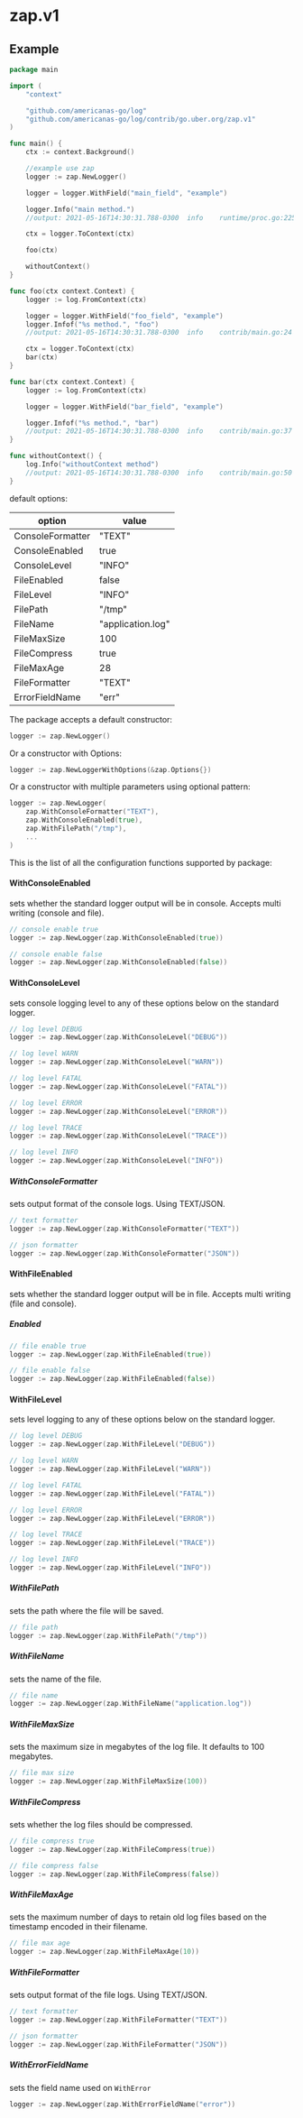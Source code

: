 zap.v1
=======

Example
--------

```go
package main

import (
	"context"

	"github.com/americanas-go/log"
	"github.com/americanas-go/log/contrib/go.uber.org/zap.v1"
)

func main() {
	ctx := context.Background()

	//example use zap
	logger := zap.NewLogger()

	logger = logger.WithField("main_field", "example")

	logger.Info("main method.")
	//output: 2021-05-16T14:30:31.788-0300	info	runtime/proc.go:225	main method.	{"main_field": "example"}

	ctx = logger.ToContext(ctx)

	foo(ctx)

	withoutContext()
}

func foo(ctx context.Context) {
	logger := log.FromContext(ctx)

	logger = logger.WithField("foo_field", "example")
	logger.Infof("%s method.", "foo")
	//output: 2021-05-16T14:30:31.788-0300	info	contrib/main.go:24	foo method.	{"main_field": "example", "foo_field": "example"}

	ctx = logger.ToContext(ctx)
	bar(ctx)
}

func bar(ctx context.Context) {
	logger := log.FromContext(ctx)

	logger = logger.WithField("bar_field", "example")

	logger.Infof("%s method.", "bar")
	//output: 2021-05-16T14:30:31.788-0300	info	contrib/main.go:37	bar method.	{"bar_field": "example", "main_field": "example", "foo_field": "example"}
}

func withoutContext() {
	log.Info("withoutContext method")
	//output: 2021-05-16T14:30:31.788-0300	info	contrib/main.go:50	withoutContext method
}
```

default options:

| option  | value  |
|---|---|
| ConsoleFormatter  | "TEXT" |
| ConsoleEnabled  | true |
| ConsoleLevel  | "INFO" |
| FileEnabled  | false |
| FileLevel  | "INFO" |
| FilePath  | "/tmp" |
| FileName  | "application.log" |
| FileMaxSize  | 100 |
| FileCompress  | true |
| FileMaxAge  | 28 |
| FileFormatter  | "TEXT" |
| ErrorFieldName | "err" |

The package accepts a default constructor:
```go
logger := zap.NewLogger()
```
Or a constructor with Options:
```go
logger := zap.NewLoggerWithOptions(&zap.Options{})
```
Or a constructor with multiple parameters using optional pattern:
```go
logger := zap.NewLogger(
	zap.WithConsoleFormatter("TEXT"),
	zap.WithConsoleEnabled(true),
	zap.WithFilePath("/tmp"),
	...
)
```

This is the list of all the configuration functions supported by package:

#### WithConsoleEnabled
sets whether the standard logger output will be in console. Accepts multi writing (console and file).
```go
// console enable true
logger := zap.NewLogger(zap.WithConsoleEnabled(true))

// console enable false
logger := zap.NewLogger(zap.WithConsoleEnabled(false))
```

#### WithConsoleLevel
sets console logging level to any of these options below on the standard logger.
```go
// log level DEBUG
logger := zap.NewLogger(zap.WithConsoleLevel("DEBUG"))

// log level WARN
logger := zap.NewLogger(zap.WithConsoleLevel("WARN"))

// log level FATAL
logger := zap.NewLogger(zap.WithConsoleLevel("FATAL"))

// log level ERROR
logger := zap.NewLogger(zap.WithConsoleLevel("ERROR"))

// log level TRACE
logger := zap.NewLogger(zap.WithConsoleLevel("TRACE"))

// log level INFO
logger := zap.NewLogger(zap.WithConsoleLevel("INFO"))
```

##### WithConsoleFormatter
sets output format of the console logs. Using TEXT/JSON.
```go
// text formatter
logger := zap.NewLogger(zap.WithConsoleFormatter("TEXT"))

// json formatter
logger := zap.NewLogger(zap.WithConsoleFormatter("JSON"))
```

#### WithFileEnabled
sets whether the standard logger output will be in file. Accepts multi writing (file and console).
##### Enabled
```go
// file enable true
logger := zap.NewLogger(zap.WithFileEnabled(true))

// file enable false
logger := zap.NewLogger(zap.WithFileEnabled(false))
```

#### WithFileLevel
sets level logging to any of these options below on the standard logger.
```go
// log level DEBUG
logger := zap.NewLogger(zap.WithFileLevel("DEBUG"))

// log level WARN
logger := zap.NewLogger(zap.WithFileLevel("WARN"))

// log level FATAL
logger := zap.NewLogger(zap.WithFileLevel("FATAL"))

// log level ERROR
logger := zap.NewLogger(zap.WithFileLevel("ERROR"))

// log level TRACE
logger := zap.NewLogger(zap.WithFileLevel("TRACE"))

// log level INFO
logger := zap.NewLogger(zap.WithFileLevel("INFO"))
```

##### WithFilePath
sets the path where the file will be saved.
```go
// file path
logger := zap.NewLogger(zap.WithFilePath("/tmp"))
```

##### WithFileName
sets the name of the file.
```go
// file name
logger := zap.NewLogger(zap.WithFileName("application.log"))
```

##### WithFileMaxSize
sets the maximum size in megabytes of the log file. It defaults to 100 megabytes.
```go
// file max size
logger := zap.NewLogger(zap.WithFileMaxSize(100))
```

##### WithFileCompress
sets whether the log files should be compressed.
```go
// file compress true
logger := zap.NewLogger(zap.WithFileCompress(true))

// file compress false
logger := zap.NewLogger(zap.WithFileCompress(false))
```

##### WithFileMaxAge
sets the maximum number of days to retain old log files based on the timestamp encoded in their filename.
```go
// file max age
logger := zap.NewLogger(zap.WithFileMaxAge(10))
```

##### WithFileFormatter
sets output format of the file logs. Using TEXT/JSON.
```go
// text formatter
logger := zap.NewLogger(zap.WithFileFormatter("TEXT"))

// json formatter
logger := zap.NewLogger(zap.WithFileFormatter("JSON"))
```

##### WithErrorFieldName
sets the field name used on `WithError`
```go
logger := zap.NewLogger(zap.WithErrorFieldName("error"))
```